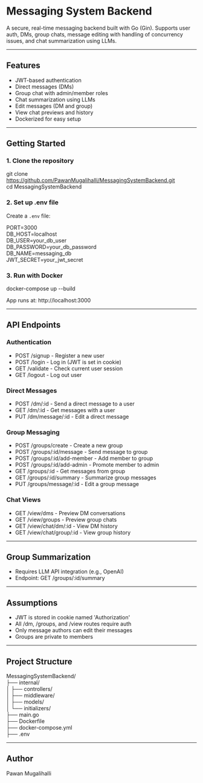 # Messaging System Backend

A secure, real-time messaging backend built with Go (Gin). Supports user auth, DMs, group chats, message editing with handling of concurrency issues, and chat summarization using LLMs.

---

## Features

- JWT-based authentication
- Direct messages (DMs)
- Group chat with admin/member roles
- Chat summarization using LLMs
- Edit messages (DM and group)
- View chat previews and history
- Dockerized for easy setup

---

## Getting Started

### 1. Clone the repository

git clone https://github.com/PawanMugalihalli/MessagingSystemBackend.git  
cd MessagingSystemBackend

### 2. Set up .env file

Create a `.env` file:

PORT=3000  
DB_HOST=localhost  
DB_USER=your_db_user  
DB_PASSWORD=your_db_password  
DB_NAME=messaging_db  
JWT_SECRET=your_jwt_secret  

### 3. Run with Docker

docker-compose up --build

App runs at: http://localhost:3000

---

## API Endpoints

### Authentication

- POST /signup - Register a new user  
- POST /login - Log in (JWT is set in cookie)  
- GET /validate - Check current user session  
- GET /logout - Log out user  

### Direct Messages

- POST /dm/:id - Send a direct message to a user  
- GET /dm/:id - Get messages with a user  
- PUT /dm/message/:id - Edit a direct message  

### Group Messaging

- POST /groups/create - Create a new group  
- POST /groups/:id/message - Send message to group  
- POST /groups/:id/add-member - Add member to group  
- POST /groups/:id/add-admin - Promote member to admin  
- GET /groups/:id - Get messages from group  
- GET /groups/:id/summary - Summarize group messages  
- PUT /groups/message/:id - Edit a group message  

### Chat Views

- GET /view/dms - Preview DM conversations  
- GET /view/groups - Preview group chats  
- GET /view/chat/dm/:id - View DM history  
- GET /view/chat/group/:id - View group history  

---

## Group Summarization

- Requires LLM API integration (e.g., OpenAI)
- Endpoint: GET /groups/:id/summary

---

## Assumptions

- JWT is stored in cookie named 'Authorization'
- All /dm, /groups, and /view routes require auth
- Only message authors can edit their messages
- Groups are private to members

---

## Project Structure

MessagingSystemBackend/  
├── internal/  
│   ├── controllers/  
│   ├── middleware/  
│   ├── models/  
│   └── initializers/  
├── main.go  
├── Dockerfile  
├── docker-compose.yml  
├── .env  

---

## Author

Pawan Mugalihalli  
